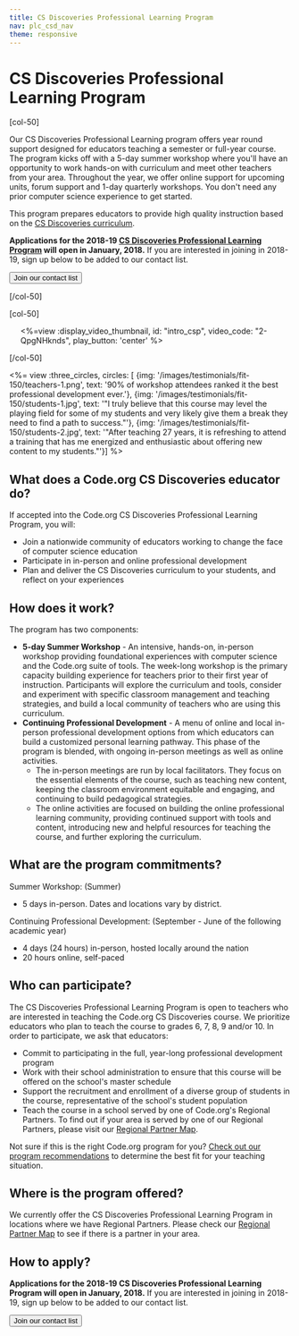 ```yaml
---
title: CS Discoveries Professional Learning Program
nav: plc_csd_nav
theme: responsive
---
```

# CS Discoveries Professional Learning Program

[col-50]

Our CS Discoveries Professional Learning program offers year round support designed for educators teaching a semester or full-year course. The program kicks off with a 5-day summer workshop where you'll have an opportunity to work hands-on with curriculum and meet other teachers from your area. Throughout the year, we offer online support for upcoming units, forum support and 1-day quarterly workshops. You don't need any prior computer science experience to get started. 

This program prepares educators to provide high quality instruction based on the [CS Discoveries curriculum](/educate/csd). 

**Applications for the 2018-19 [CS Discoveries Professional Learning Program](/files/PLProgramsOverview_1-Pager.pdf) will open in January, 2018.** If you are interested in joining in 2018-19, sign up below to be added to our contact list. 

[<button>Join our contact list</button>](https://goo.gl/forms/jBWAHg5jvEV8lSV52)

[/col-50]

[col-50]

<div style="margin-left: 20px;">

<%=view :display_video_thumbnail, id: "intro_csp", video_code: "2-QpgNHknds", play_button: 'center' %>

</div>

[/col-50]

<div style="clear: both;"></div>

<%= view :three_circles, circles: [
{img: '/images/testimonials/fit-150/teachers-1.png', text: '90% of workshop attendees ranked it the best professional development ever.'},
{img: '/images/testimonials/fit-150/students-1.jpg', text: '"I truly believe that this course may level the playing field for some of my students and very likely give them a break they need to find a path to success."'},
{img: '/images/testimonials/fit-150/students-2.jpg', text: '"After teaching 27 years, it is refreshing to attend a training that has me energized and enthusiastic about offering new content to my students."'}] %>

## What does a Code.org CS Discoveries educator do?
If accepted into the Code.org CS Discoveries Professional Learning Program, you will:

- Join a nationwide community of educators working to change the face of computer science education 
- Participate in in-person and online professional development
- Plan and deliver the CS Discoveries curriculum to your students, and reflect on your experiences 


## <a name="components"></a>How does it work?
The program has two components: 

- **5-day Summer Workshop** - An intensive, hands-on, in-person workshop providing foundational experiences with computer science and the Code.org suite of tools. The week-long workshop is the primary capacity building experience for teachers prior to their first year of instruction. Participants will explore the curriculum and tools, consider and experiment with specific classroom management and teaching strategies, and build a local community of teachers who are using this curriculum.
- **Continuing Professional Development** - A menu of online and local in-person professional development options from which educators can build a customized personal learning pathway. This phase of the program is blended, with ongoing in-person meetings as well as online activities.
     - The in-person meetings are run by local facilitators. They focus on the essential elements of the course, such as teaching new content, keeping the classroom environment equitable and engaging, and continuing to build pedagogical strategies.
     - The online activities are focused on building the online professional learning community, providing continued support with tools and content, introducing new and helpful resources for teaching the course, and further exploring the curriculum.



## <a name="commitments"></a>What are the program commitments?

Summer Workshop: (Summer)

- 5 days in-person. Dates and locations vary by district.

Continuing Professional Development: (September - June of the following academic year)

- 4 days (24 hours) in-person, hosted locally around the nation
- 20 hours online, self-paced


## <a name="participate"></a>Who can participate?

The CS Discoveries Professional Learning Program is open to teachers who are interested in teaching the Code.org CS Discoveries course. We prioritize educators who plan to teach the course to grades 6, 7, 8, 9 and/or 10. In order to participate, we ask that educators:

* Commit to participating in the full, year-long professional development program
* Work with their school administration to ensure that this course will be offered on the school's master schedule
* Support the recruitment and enrollment of a diverse group of students in the course, representative of the school's student population
* Teach the course in a school served by one of Code.org's Regional Partners. To find out if your area is served by one of our Regional Partners, please visit our [Regional Partner Map](https://code.org/educate/regional-partner/partners).

Not sure if this is the right Code.org program for you? [Check out our program recommendations](/files/PL-Program-for-Me.pdf) to determine the best fit for your teaching situation.


## <a name="locations"></a>Where is the program offered?

We currently offer the CS Discoveries Professional Learning Program in locations where we have Regional Partners. Please check our [Regional Partner Map](https://code.org/educate/professional-learning-partner/partners) to see if there is a partner in your area.

## <a name="apply"></a>How to apply?

**Applications for the 2018-19 CS Discoveries Professional Learning Program will open in January, 2018.** If you are interested in joining in 2018-19, sign up below to be added to our contact list. 

[<button>Join our contact list</button>](https://goo.gl/forms/jBWAHg5jvEV8lSV52)
